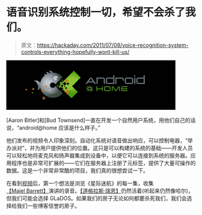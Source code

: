 # 语音识别系统控制一切，希望不会杀了我们。

> 原文：<https://hackaday.com/2011/07/08/voice-recognition-system-controls-everything-hopefully-wont-kill-us/>

![](img/6edad04c55ca2ab85d607f5f2c05a737.png "android")

[Aaron Bitler]和[Bud Townsend]一直在开发一个自然用户系统，用他们自己的话说，“android@home 应该是什么样子。”

他们发布的视频令人印象深刻。自动化系统对语音做出响应，可以控制电器，“举办派对”，并为用户提供他们的位置。这只是可以构建的系统的基础——开发人员可以轻松地将麦克风和扬声器集成到设备中，以便它可以连接到系统的服务器。应用程序也是非常可扩展的——它们在服务器上注册了元标签，提供了大量可操作的数据。这是一个非常非常酷的项目，我们真的很想尝试一下。

在看到[视频](http://www.youtube.com/watch?v=m9_Jg5AbrWQ)后，第一个想法是浏览《星际迷航》的每一集，收集[【Majel Barrett】](http://en.wikipedia.org/wiki/Majel_Barrett)演讲的录音。[【道格拉斯·瑞恩】](http://www.imdb.com/name/nm0706937/)仍然活着(听起来仍然像哈尔)，但我们可能会选择 GLaDOS。如果我们的房子无论如何都要杀死我们，我们会选择给我们一些博客信誉的房子。